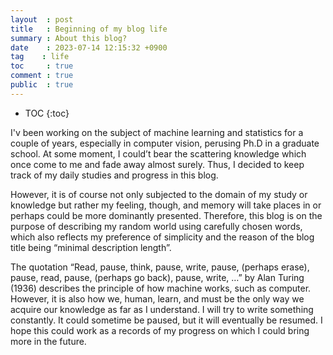 ```yaml
---
layout  : post
title   : Beginning of my blog life
summary : About this blog?
date    : 2023-07-14 12:15:32 +0900
tag    : life
toc     : true
comment : true
public  : true
---
```

* TOC
{:toc}

<!-- # Beginning of my blog life -->

I'v been working on the subject of machine learning and statistics for a couple of years, especially in computer vision, perusing Ph.D in a graduate school. At some moment, I could’t bear the scattering knowledge which once come to me and fade away almost surely. Thus, I decided to keep track of my daily studies and progress in this blog.

However, it is of course not only subjected to the domain of my study or knowledge but rather my feeling, though, and memory will take places in or perhaps could be more dominantly presented. Therefore, this blog is on the purpose of describing my random world using carefully chosen words, which also reflects my preference of simplicity and the reason of the blog title being “minimal description length”.

The quotation “Read, pause, think, pause, write, pause, (perhaps erase), pause, read, pause, (perhaps go back), pause, write, …” by Alan Turing (1936) describes the principle of how machine works, such as computer. However, it is also how we, human, learn, and must be the only way we acquire our knowledge as far as I understand. I will try to write something constantly. It could sometime be paused, but it will eventually be resumed. I hope this could work as a records of my progress on which I could bring more in the future.
